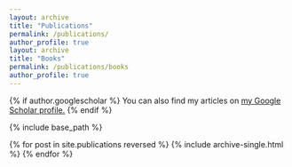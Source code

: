 ```yaml
---
layout: archive
title: "Publications"
permalink: /publications/
author_profile: true
layout: archive
title: "Books"
permalink: /publications/books
author_profile: true
---
```


{% if author.googlescholar %}
  You can also find my articles on <u><a href="{{author.googlescholar}}">my Google Scholar profile</a>.</u>
{% endif %}

{% include base_path %}

{% for post in site.publications reversed %}
  {% include archive-single.html %}
{% endfor %}
